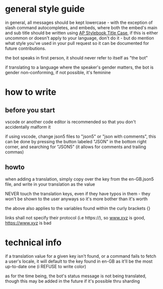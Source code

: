 # general style guide

in general, all messages should be kept lowercase - with the exception of slash command autocompletes, and embeds, where both the embed's main and sub title should be written using [AP Stylebook Title Case](https://en.wikipedia.org/wiki/Title_case#AP_Stylebook), if this is either uncommon or doesn't apply to your language, don't do it - but do mention what style you've used in your pull request so it can be documented for future contributions.

the bot speaks in first person, it should never refer to itself as "the bot"

if translating to a language where the speaker's gender matters, the bot is gender non-conforming, if not possible, it's feminine


# how to write

## before you start

vscode or another code editor is recommended so that you don't accidentally malform it

if using vscode, change json5 files to "json5" or "json with comments", this can be done by pressing the button labeled "JSON" in the bottom right corner, and searching for "JSON5" (it allows for comments and trailing commas)

## howto

when adding a translation, simply copy over the key from the en-GB.json5 file, and write in your translation as the value

NEVER touch the translation keys, even if they have typos in them - they won't be shown to the user anyways so it's more bother than it's worth

the above also applies to the variables found within the curly brackets {}

links shall not specify their protocol (i.e https://), so www.xyz is good, https://www.xyz is bad

# technical info

if a translation value for a given key isn't found, or a command fails to fetch a user's locale, it will default to the key found in en-GB as it'll be the most up-to-date one (i REFUSE to write color)

as for the time being, the bot's status message is not being translated, though this may be added in the future if it's possible thru sharding